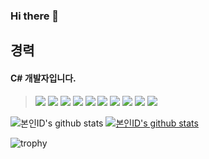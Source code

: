 ### Hi there 👋

<!--
**gkehgl1/gkehgl1** is a ✨ _special_ ✨ repository because its `README.md` (this file) appears on your GitHub profile.

Here are some ideas to get you started:

- 🔭 I’m currently working on ...
- 🌱 I’m currently learning ...
- 👯 I’m looking to collaborate on ...
- 🤔 I’m looking for help with ...
- 💬 Ask me about ...
- 📫 How to reach me: ...
- 😄 Pronouns: ...
- ⚡ Fun fact: ...
-->

<div>
  <section>
    <h2>경력</h2>
    <h4>C# 개발자입니다.</h4>
  </section>
</div>

<div style="width:100%">
<blockquote>
  <img src="https://img.shields.io/badge/.NET-512BD4?style=lamula&logo=dotnet&logoColor=white">
  <img src="https://img.shields.io/badge/HTML5-E34F26?style=lamula&logo=html5&logoColor=white">
  <img src="https://img.shields.io/badge/Javascript-ffb13b?style=lamula&logo=javascript&logoColor=white">
  <img src="https://img.shields.io/badge/Node.js-339933?style=lamula&logo=Node.js&logoColor=white">
  <img src="https://img.shields.io/badge/jQuery-0769AD?style=lamula&logo=jquery&logoColor=white">
  <img src="https://img.shields.io/badge/React-red?style=flat-square&logo=react&color=000">
  <img src="https://img.shields.io/badge/Visual Studio-5C2D91?style=lamula&logo=visual%20studio&logoColor=white">
  <img src="https://img.shields.io/badge/Visual Studio Code-0078D4?style=lamula&logo=visual%20studio%20code&logoColor=white">
  <img src="https://img.shields.io/badge/Microsoft SQL Server-CC2927?style=lamula&logo=microsoft%20sql%20server&logoColor=white">
  <img src="https://img.shields.io/badge/Vue.js-4FC08D?style=lamula&logo=vue.js&logoColor=white">
  </blockquote>
</div>  


![본인ID's github stats](https://github-readme-stats.vercel.app/api?username=gkehgl1&show_icons=true)
[![본인ID's github stats](https://github-readme-stats.vercel.app/api/top-langs/?username=gkehgl1&show_icons=true&hide_border=true&title_color=004386&icon_color=004386&layout=compact)](https://github.com/gkehgl1)

![trophy](https://github-profile-trophy.vercel.app/?username=gkehgl1)


